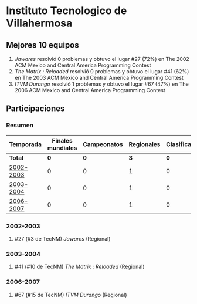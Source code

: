 ---
---

# Instituto Tecnologico de Villahermosa

## Mejores 10 equipos

1. _Jawares_ resolvió 0 problemas y obtuvo el lugar #27 (72%) en The 2002 ACM Mexico and Central America Programming Contest
1. _The Matrix : Reloaded_ resolvió 0 problemas y obtuvo el lugar #41 (62%) en The 2003 ACM Mexico and Central America Programming Contest
1. _ITVM Durango_ resolvió 1 problemas y obtuvo el lugar #67 (47%) en The 2006 ACM Mexico and Central America Programming Contest

## Participaciones

### Resumen

| Temporada | Finales mundiales | Campeonatos | Regionales | Clasificatorios | Equipos |
| --- | --- | --- | --- | --- | --- |
| **Total** | **0** | **0** | **3** | **0** | **3** |
| [2002-2003](#2002-2003) | 0 | 0 | 1 | 0 | 1 |
| [2003-2004](#2003-2004) | 0 | 0 | 1 | 0 | 1 |
| [2006-2007](#2006-2007) | 0 | 0 | 1 | 0 | 1 |

### 2002-2003

1. #27 (#3 de TecNM) _Jawares_ (Regional)

### 2003-2004

1. #41 (#10 de TecNM) _The Matrix : Reloaded_ (Regional)

### 2006-2007

1. #67 (#15 de TecNM) _ITVM Durango_ (Regional)



